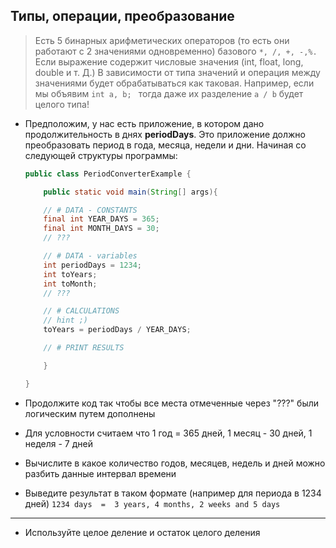 ## Типы, операции, преобразование

> Есть 5 бинарных арифметических операторов (то есть они работают с 2 значениями одновременно) базового ``` *, /, +, -,%. ``` Если выражение содержит числовые значения (int, float, long, double и т. Д.) В зависимости от типа значений и операция между значениями будет обрабатываться как таковая. Например, если мы объявим ```int a, b; ``` тогда даже их разделение ``` a / b ``` будет целого типа!


* Предположим, у нас есть приложение, в котором дано продолжительность в днях **periodDays**. Это приложение должно преобразовать период в года, месяца, недели и дни. Начиная со следующей структуры программы:

    ```java
    public class PeriodConverterExample {

        public static void main(String[] args){

        // # DATA - CONSTANTS    
        final int YEAR_DAYS = 365;
        final int MONTH_DAYS = 30;
        // ???    

        // # DATA - variables
        int periodDays = 1234;
        int toYears;
        int toMonth;
        // ??? 

        // # CALCULATIONS
        // hint ;)
        toYears = periodDays / YEAR_DAYS; 

        // # PRINT RESULTS

        }

    }
    ```
*  Продолжите код так чтобы все места отмеченные через "???" были логическим путем дополнены 
*  Для условности считаем что 1 год = 365 дней, 1 месяц - 30 дней, 1 неделя - 7 дней
*  Вычислите в какое количество годов, месяцев, недель и дней можно разбить данные интервал времени
*  Выведите результат в таком формате (например для периода в 1234 дней)
    ``` 1234 days  =  3 years, 4 months, 2 weeks and 5 days  ``` 
---

* Используйте целое деление и остаток целого деления